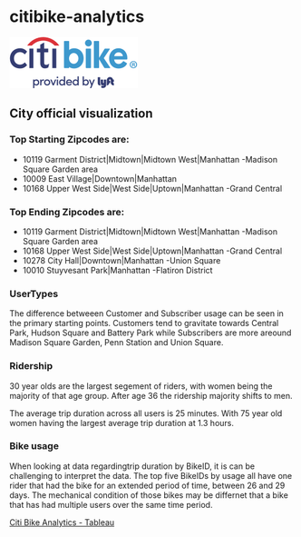 # citibike-analytics
![citibike logo](/citibikexlyft-logo-2.svg)
## City official visualization
### Top Starting Zipcodes are:
- 10119 Garment District|Midtown|Midtown West|Manhattan -Madison Square Garden area
- 10009 East Village|Downtown|Manhattan
- 10168 Upper West Side|West Side|Uptown|Manhattan -Grand Central
### Top Ending Zipcodes are:
* 10119 Garment District|Midtown|Midtown West|Manhattan -Madison Square Garden area
* 10168 Upper West Side|West Side|Uptown|Manhattan -Grand Central
* 10278 City Hall|Downtown|Manhattan -Union Square
* 10010 Stuyvesant Park|Manhattan -Flatiron District

### UserTypes
The difference betweeen Customer and Subscriber usage can be seen in the primary starting points.  Customers tend to gravitate towards Central Park, Hudson Square and Battery Park while Subscribers are more areound Madison Square Garden, Penn Station and Union Square.

### Ridership
30 year olds are the largest segement of riders, with women being the majority of that age group.
After age 36 the ridership majority shifts to men.

The average trip duration across all users is 25 minutes.  With 75 year old women having the largest average trip duration at 1.3 hours.

### Bike usage
When looking at data regardingtrip duration by BikeID, it is can be challenging to interpret the data.  The top five BikeIDs by usage all have one rider that had the bike for an extended period of time, between 26 and 29 days.  The mechanical condition of those bikes may be differnet that a bike that has had multiple users over the same time period.  


[Citi Bike Analytics - Tableau](https://public.tableau.com/profile/daniel.kennedy1597#!/vizhome/CitiBike_16023393592680/CitiBikeAnalytics?publish=yes)
